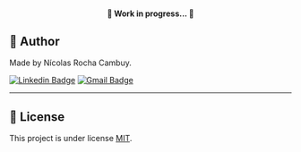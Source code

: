 <h4 align="center">
	🚧   Work in progress...  🚧
</h4>

## 🦸 Author

Made by Nícolas Rocha Cambuy.

[![Linkedin Badge](https://img.shields.io/badge/LinkedIn-0077B5?style=for-the-badge&logo=linkedin&logoColor=white)](https://www.linkedin.com/in/nicolas-rocha-cambuy-1a8bb218b/)
[![Gmail Badge](https://img.shields.io/badge/Gmail-D14836?style=for-the-badge&logo=gmail&logoColor=white)](mailto:nicolasrochabr@gmail.com)

---

## 📝 License

This project is under license [MIT](./LICENSE).
